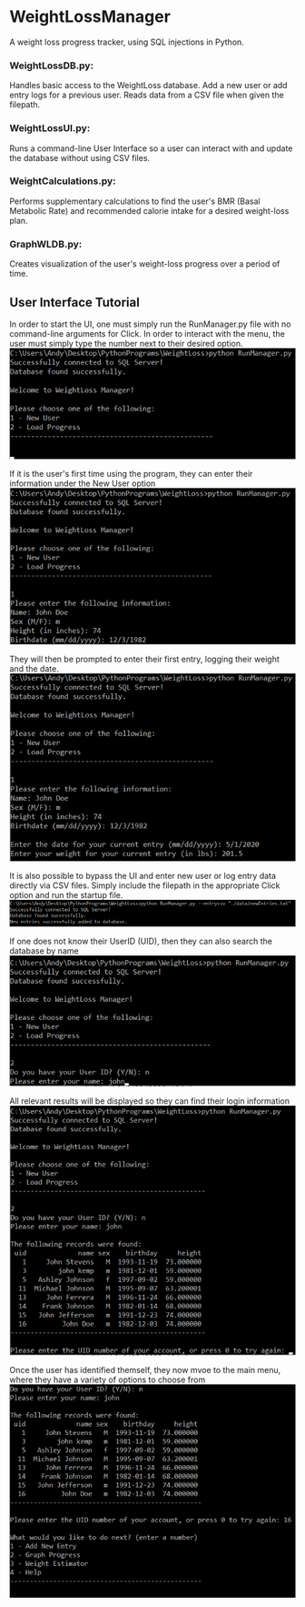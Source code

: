 # WeightLossManager
A weight loss progress tracker, using SQL injections in Python.

### WeightLossDB.py:
Handles basic access to the WeightLoss database. Add a new user or add entry logs for a previous user. Reads data from a CSV file when given the filepath.

### WeightLossUI.py:
Runs a command-line User Interface so a user can interact with and update the database without using CSV files.

### WeightCalculations.py:
Performs supplementary calculations to find the user's BMR (Basal Metabolic Rate) and recommended calorie intake for a desired weight-loss plan.

### GraphWLDB.py:
Creates visualization of the user's weight-loss progress over a period of time.


## User Interface Tutorial
In order to start the UI, one must simply run the RunManager.py file with no command-line arguments for Click. In order to interact with the menu, the user must simply type the number next to their desired option.
![Startup Menu](/images/startup.png)

If it is the user's first time using the program, they can enter their information under the New User option
![New User](/images/newuser.png)


They will then be prompted to enter their first entry, logging their weight and the date.
![new entry](/images/newentry.png)

It is also possible to bypass the UI and enter new user or log entry data directly via CSV files. Simply include the filepath in the appropriate Click option and run the startup file.
![csv_entry](/images/csventry.png)

If one does not know their UserID (UID), then they can also search the database by name
![namelookup](/images/namelookup1.png)

All relevant results will be displayed so they can find their login information
![namelookup2](/images/namelookup2.png)

Once the user has identified themself, they now mvoe to the main menu, where they have a variety of options to choose from
![mainmenu](/images/mainmenu.png)


